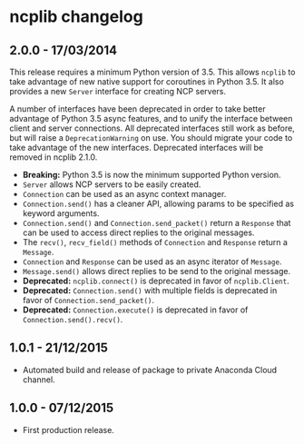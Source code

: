 # ncplib changelog


## 2.0.0 - 17/03/2014

This release requires a minimum Python version of 3.5. This allows `ncplib` to take advantage of new native support
for coroutines in Python 3.5. It also provides a new `Server` interface for creating NCP servers.

A number of interfaces have been deprecated in order to take better advantage of Python 3.5 async features, and to
unify the interface between client and server connections. All deprecated interfaces still work as before, but will
raise a `DeprecationWarning` on use. You should migrate your code to take advantage of the new interfaces. Deprecated
interfaces will be removed in ncplib 2.1.0.

- **Breaking:** Python 3.5 is now the minimum supported Python version.
- `Server` allows NCP servers to be easily created.
- `Connection` can be used as an async context manager.
- `Connection.send()` has a cleaner API, allowing params to be specified as keyword arguments.
- `Connection.send()` and `Connection.send_packet()` return a `Response` that can be used to access direct replies to
  the original messages.
- The `recv()`, `recv_field()` methods of `Connection` and `Response` return a `Message`.
- `Connection` and `Response` can be used as an async iterator of `Message`.
- `Message.send()` allows direct replies to be send to the original message.
- **Deprecated:** `ncplib.connect()` is deprecated in favor of `ncplib.Client`.
- **Deprecated:** `Connection.send()` with multiple fields is deprecated in favor of `Connection.send_packet()`.
- **Deprecated:** `Connection.execute()` is deprecated in favor of `Connection.send().recv()`.


## 1.0.1 - 21/12/2015

- Automated build and release of package to private Anaconda Cloud channel.


## 1.0.0 - 07/12/2015

- First production release.
